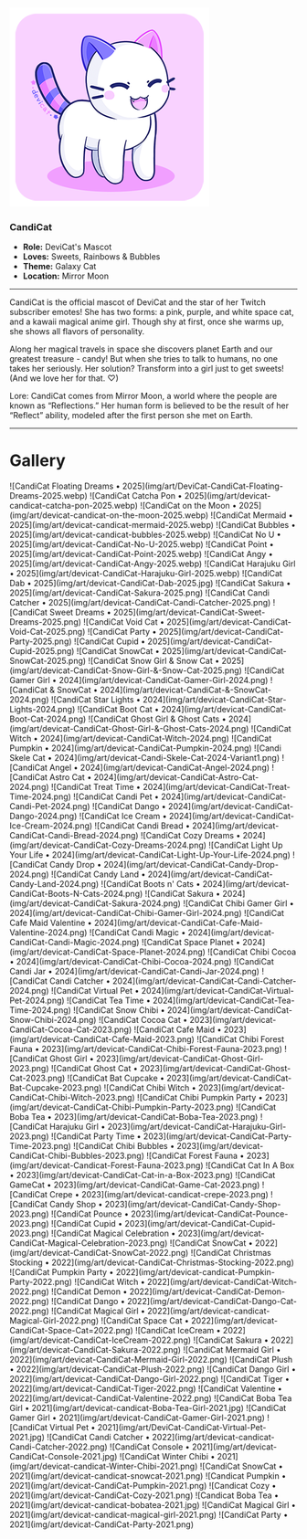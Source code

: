 ![](img/who-is-candicat-devicat.png)

### CandiCat  
  * **Role:** DeviCat's Mascot
  * **Loves:** Sweets, Rainbows & Bubbles
  * **Theme:** Galaxy Cat
  * **Location:** Mirror Moon

  ---

CandiCat is the official mascot of DeviCat and the star of her Twitch subscriber emotes! She has two forms: a pink, purple, and white space cat, and a kawaii magical anime girl. Though shy at first, once she warms up, she shows all flavors of personality.

Along her magical travels in space she discovers planet Earth and our greatest treasure - candy! But when she tries to talk to humans, no one takes her seriously. Her solution? Transform into a girl just to get sweets! (And we love her for that. ♡)

Lore: CandiCat comes from Mirror Moon, a world where the people are known as “Reflections.” Her human form is believed to be the result of her “Reflect” ability, modeled after the first person she met on Earth.

---

# Gallery

<div id="art-gallery-items" class="paginated-gallery" markdown="1">
![CandiCat Floating Dreams • 2025](img/art/DeviCat-CandiCat-Floating-Dreams-2025.webp)
![CandiCat Catcha Pon • 2025](img/art/devicat-candicat-catcha-pon-2025.webp)
![CandiCat on the Moon • 2025](img/art/devicat-candicat-on-the-moon-2025.webp)
![CandiCat Mermaid • 2025](img/art/devicat-candicat-mermaid-2025.webp)
![CandiCat Bubbles • 2025](img/art/devicat-candicat-bubbles-2025.webp)
![CandiCat No U • 2025](img/art/devicat-CandiCat-No-U-2025.webp)
![CandiCat Point • 2025](img/art/devicat-CandiCat-Point-2025.webp)
![CandiCat Angy • 2025](img/art/devicat-CandiCat-Angy-2025.webp)
![CandiCat Harajuku Girl • 2025](img/art/devicat-CandiCat-Harajuku-Girl-2025.webp)
![CandiCat Dab • 2025](img/art/devicat-CandiCat-Dab-2025.jpg)
![CandiCat Sakura • 2025](img/art/devicat-CandiCat-Sakura-2025.png)
![CandiCat Candi Catcher • 2025](img/art/devicat-CandiCat-Candi-Catcher-2025.png)
![CandiCat Sweet Dreams • 2025](img/art/devicat-CandiCat-Sweet-Dreams-2025.png)
![CandiCat Void Cat • 2025](img/art/devicat-CandiCat-Void-Cat-2025.png)
![CandiCat Party • 2025](img/art/devicat-CandiCat-Party-2025.png)
![CandiCat Cupid • 2025](img/art/devicat-CandiCat-Cupid-2025.png)
![CandiCat SnowCat • 2025](img/art/devicat-CandiCat-SnowCat-2025.png)
![CandiCat Snow Girl & Snow Cat • 2025](img/art/devicat-CandiCat-Snow-Girl-&-Snow-Cat-2025.png)
![CandiCat Gamer Girl • 2024](img/art/devicat-CandiCat-Gamer-Girl-2024.png)
![CandiCat & SnowCat • 2024](img/art/devicat-CandiCat-&-SnowCat-2024.png)
![CandiCat Star Lights • 2024](img/art/devicat-CandiCat-Star-Lights-2024.png)
![CandiCat Boot Cat • 2024](img/art/devicat-CandiCat-Boot-Cat-2024.png)
![CandiCat Ghost Girl & Ghost Cats • 2024](img/art/devicat-CandiCat-Ghost-Girl-&-Ghost-Cats-2024.png)
![CandiCat Witch • 2024](img/art/devicat-CandiCat-Witch-2024.png)
![CandiCat Pumpkin • 2024](img/art/devicat-CandiCat-Pumpkin-2024.png)
![Candi Skele Cat • 2024](img/art/devicat-Candi-Skele-Cat-2024-Variant1.png)
![CandiCat Angel • 2024](img/art/devicat-CandiCat-Angel-2024.png)
![CandiCat Astro Cat • 2024](img/art/devicat-CandiCat-Astro-Cat-2024.png)
![CandiCat Treat Time • 2024](img/art/devicat-CandiCat-Treat-Time-2024.png)
![CandiCat Candi Pet • 2024](img/art/devicat-CandiCat-Candi-Pet-2024.png)
![CandiCat Dango • 2024](img/art/devicat-CandiCat-Dango-2024.png)
![CandiCat Ice Cream • 2024](img/art/devicat-CandiCat-Ice-Cream-2024.png)
![CandiCat Candi Bread • 2024](img/art/devicat-CandiCat-Candi-Bread-2024.png)
![CandiCat Cozy Dreams • 2024](img/art/devicat-CandiCat-Cozy-Dreams-2024.png)
![CandiCat Light Up Your Life • 2024](img/art/devicat-CandiCat-Light-Up-Your-Life-2024.png)
![CandiCat Candy Drop • 2024](img/art/devicat-CandiCat-Candy-Drop-2024.png)
![CandiCat Candy Land • 2024](img/art/devicat-CandiCat-Candy-Land-2024.png)
![CandiCat Boots n' Cats • 2024](img/art/devicat-CandiCat-Boots-N-Cats-2024.png)
![CandiCat Sakura • 2024](img/art/devicat-CandiCat-Sakura-2024.png)
![CandiCat Chibi Gamer Girl • 2024](img/art/devicat-CandiCat-Chibi-Gamer-Girl-2024.png)
![CandiCat Cafe Maid Valentine • 2024](img/art/devicat-CandiCat-Cafe-Maid-Valentine-2024.png)
![CandiCat Candi Magic • 2024](img/art/devicat-CandiCat-Candi-Magic-2024.png)
![CandiCat Space Planet • 2024](img/art/devicat-CandiCat-Space-Planet-2024.png)
![CandiCat Chibi Cocoa • 2024](img/art/devicat-CandiCat-Chibi-Cocoa-2024.png)
![CandiCat Candi Jar • 2024](img/art/devicat-CandiCat-Candi-Jar-2024.png)
![CandiCat Candi Catcher • 2024](img/art/devicat-CandiCat-Candi-Catcher-2024.png)
![CandiCat Virtual Pet • 2024](img/art/devicat-CandiCat-Virtual-Pet-2024.png)
![CandiCat Tea Time • 2024](img/art/devicat-CandiCat-Tea-Time-2024.png)
![CandiCat Snow Chibi • 2024](img/art/devicat-CandiCat-Snow-Chibi-2024.png)
![CandiCat Cocoa Cat • 2023](img/art/devicat-CandiCat-Cocoa-Cat-2023.png)
![CandiCat Cafe Maid • 2023](img/art/devicat-CandiCat-Cafe-Maid-2023.png)
![CandiCat Chibi Forest Fauna • 2023](img/art/devicat-CandiCat-Chibi-Forest-Fauna-2023.png)
![CandiCat Ghost Girl • 2023](img/art/devicat-CandiCat-Ghost-Girl-2023.png)
![CandiCat Ghost Cat • 2023](img/art/devicat-CandiCat-Ghost-Cat-2023.png)
![CandiCat Bat Cupcake • 2023](img/art/devicat-CandiCat-Bat-Cupcake-2023.png)
![CandiCat Chibi Witch • 2023](img/art/devicat-CandiCat-Chibi-Witch-2023.png)
![CandiCat Chibi Pumpkin Party • 2023](img/art/devicat-CandiCat-Chibi-Pumpkin-Party-2023.png)
![CandiCat Boba Tea • 2023](img/art/devicat-CandiCat-Boba-Tea-2023.png)
![CandiCat Harajuku Girl • 2023](img/art/devicat-CandiCat-Harajuku-Girl-2023.png)
![CandiCat Party Time • 2023](img/art/devicat-CandiCat-Party-Time-2023.png)
![CandiCat Chibi Bubbles • 2023](img/art/devicat-CandiCat-Chibi-Bubbles-2023.png)
![CandiCat Forest Fauna • 2023](img/art/devicat-Candicat-Forest-Fauna-2023.png)
![CandiCat Cat In A Box • 2023](img/art/devicat-CandiCat-Cat-in-a-Box-2023.png)
![CandiCat GameCat • 2023](img/art/devicat-CandiCat-Game-Cat-2023.png)
![CandiCat Crepe • 2023](img/art/devicat-candicat-crepe-2023.png)
![CandiCat Candy Shop • 2023](img/art/devicat-CandiCat-Candy-Shop-2023.png)
![CandiCat Pounce • 2023](img/art/devicat-CandiCat-Pounce-2023.png)
![CandiCat Cupid • 2023](img/art/devicat-CandiCat-Cupid-2023.png)
![CandiCat Magical Celebration • 2023](img/art/devicat-CandiCat-Magical-Celebration-2023.png)
![CandiCat SnowCat • 2022](img/art/devicat-CandiCat-SnowCat-2022.png)
![CandiCat Christmas Stocking • 2022](img/art/devicat-CandiCat-Christmas-Stocking-2022.png)
![CandiCat Pumpkin Party • 2022](img/art/devicat-candicat-Pumpkin-Party-2022.png)
![CandiCat Witch • 2022](img/art/devicat-CandiCat-Witch-2022.png)
![CandiCat Demon • 2022](img/art/devicat-CandiCat-Demon-2022.png)
![CandiCat Dango • 2022](img/art/devicat-CandiCat-Dango-Cat-2022.png)
![CandiCat Magical Girl • 2022](img/art/devicat-candicat-Magical-Girl-2022.png)
![CandiCat Space Cat • 2022](img/art/devicat-CandiCat-Space-Cat=2022.png)
![CandiCat IceCream • 2022](img/art/devicat-CandiCat-IceCream-2022.png)
![CandiCat Sakura • 2022](img/art/devicat-CandiCat-Sakura-2022.png)
![CandiCat Mermaid Girl • 2022](img/art/devicat-CandiCat-Mermaid-Girl-2022.png)
![CandiCat Plush • 2022](img/art/devicat-CandiCat-Plush-2022.png)
![CandiCat Dango Girl • 2022](img/art/devicat-CandiCat-Dango-Girl-2022.png)
![CandiCat Tiger • 2022](img/art/devicat-CandiCat-Tiger-2022.png)
![CandiCat Valentine • 2022](img/art/devicat-CandiCat-Valentine-2022.png)
![CandiCat Boba Tea Girl • 2021](img/art/devicat-candicat-Boba-Tea-Girl-2021.jpg)
![CandiCat Gamer Girl • 2021](img/art/devicat-CandiCat-Gamer-Girl-2021.png)
![CandiCat Virtual Pet • 2021](img/art/DeviCat-CandiCat-Virtual-Pet-2021.jpg)
![CandiCat Candi Catcher • 2022](img/art/devicat-candicat-Candi-Catcher-2022.png)
![CandiCat Console • 2021](img/art/devicat-CandiCat-Console-2021.jpg)
![CandiCat Winter Chibi • 2021](img/art/devicat-candicat-Winter-Chibi-2021.png)
![CandiCat SnowCat • 2021](img/art/devicat-candicat-snowcat-2021.png)
![Candicat Pumpkin • 2021](img/art/devicat-CandiCat-Pumpkin-2021.png)
![Candicat Cozy • 2021](img/art/devicat-CandiCat-Cozy-2021.png)
![Candicat Boba Tea • 2021](img/art/devicat-candicat-bobatea-2021.jpg)
![CandiCat Magical Girl • 2021](img/art/devicat-candicat-magical-girl-2021.png)
![CandiCat Party • 2021](img/art/devicat-CandiCat-Party-2021.png)
</div>
<div id="art-pagination-controls" class="pagination-controls"></div>